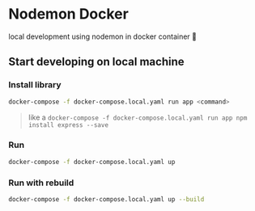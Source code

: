 # Nodemon Docker
local development using nodemon in docker container 🐳

## Start developing on local machine

### Install library
```bash
docker-compose -f docker-compose.local.yaml run app <command>
```
> like a `docker-compose -f docker-compose.local.yaml run app npm install express --save`

### Run
```bash
docker-compose -f docker-compose.local.yaml up
```

### Run with rebuild
```bash
docker-compose -f docker-compose.local.yaml up --build
```
